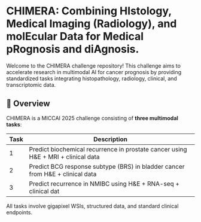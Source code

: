 
# CHIMERA: Combining HIstology, Medical Imaging (Radiology), and molEcular Data for Medical pRognosis and diAgnosis.

Welcome to the CHIMERA challenge repository! This challenge aims to accelerate research in multimodal AI for cancer prognosis by providing standardized tasks integrating histopathology, radiology, clinical, and transcriptomic data.

## 🚀 Overview

CHIMERA is a MICCAI 2025 challenge consisting of **three multimodal tasks**:

| Task | Description                                                                 |
|------|-----------------------------------------------------------------------------|
| 1    | Predict biochemical recurrence in prostate cancer using H&E + MRI + clinical data |
| 2    | Predict BCG response subtype (BRS) in bladder cancer from H&E + clinical data |
| 3    | Predict recurrence in NMIBC using H&E + RNA-seq + clinical dat          |

All tasks involve gigapixel WSIs, structured data, and standard clinical endpoints.

